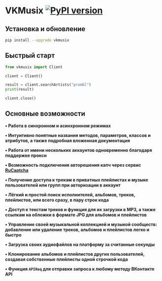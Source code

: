 # VKMusix [![PyPI version](https://d25lcipzij17d.cloudfront.net/badge.svg?id=py&r=r&ts=1683906897&type=6e&v=3.4.9&x2=0)](https://pypi.org/project/vkmusix)

## Установка и обновление
```bash
pip install --upgrade vkmusix
```

## Быстрый старт
```python
from vkmusix import Client

client = Client()

result = client.searchArtists("prombl")
print(result)

client.close()
```

## Основные возможности

**• Работа в синхронном и асинхронном режимах**

**• Интуитивно понятные названия методов, параметров, классов и атрибутов, а также подробная вложенная документация**

**• Работа от имени нескольких аккаунтов одновременно благодаря поддержке прокси**

**• Возможность подключения авторешения капч через сервис [RuCaptcha](https://rucaptcha.com)**

**• Получение доступа к трекам в приватных плейлистах и музыке пользователей или групп при авторизации в аккаунт**

**• Лёгкий и простой поиск исполнителей, альбомов, треков, плейлистов, или всего сразу, в пару строк кода**

**• Доступ к текстам треков и функция для их загрузки в MP3, а также ссылкам на обложки в формате JPG для альбомов и плейлистов**

**• Управление своей музыкальной коллекцией и музыкой сообществ: добавление или удаление треков, альбомов и плейлистов легко и быстро**

**• Загрузка своих аудиофайлов на платформу за считанные секунды**

**• Клонирование альбомов и плейлистов других пользователей, создавая собственные плейлисты одной строчкой кода**

**• Функция `APIReq` для отправки запроса к любому методу ВКонтакте API**
